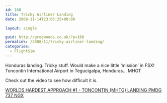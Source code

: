 ```yaml
---
id: 168
title: Tricky Airliner Landing
date: 2008-11-14T23:05:25+00:00

layout: single

guid: http://gregwoods.co.uk/?p=168
permalink: /2008/11/tricky-airliner-landing/
categories:
  - FlightSim
---
```

Honduras landing. Tricky stuff. Would make a nice little ‘mission’ in FSX! Toncontin International Airport in Tegucigalpa, Honduras… MHGT

Check out the video to see how difficult it is.

[WORLDS HARDEST APPROACH #1 - TONCONTIN (MHTG) LANDING PMDG 737 NGX](https://youtu.be/SJk9q2FOU74)

